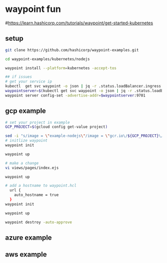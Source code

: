 # waypoint fun
#https://learn.hashicorp.com/tutorials/waypoint/get-started-kubernetes


## setup
```bash
git clone https://github.com/hashicorp/waypoint-examples.git

cd waypoint-examples/kubernetes/nodejs

waypoint install --platform=kubernetes -accept-tos

## if issues
# get your service ip
kubectl  get svc waypoint -o json | jq -r .status.loadBalancer.ingress[0].ip
waypointserver=$(kubectl get svc waypoint -o json | jq -r .status.loadBalancer.ingress[0].ip)
waypoint server config-set -advertise-addr=$waypointserver:9701
```
## gcp example
```bash
# set your project in example
GCP_PROJECT=$(gcloud config get-value project)

sed -i "s/image = \"example-nodejs\"/image = \"gcr.io\/${GCP_PROJECT}\/example-nodejs\"/g" ./waypoint.hcl
# initlize waypoint
waypoint init

waypoint up

# make a change
vi views/pages/index.ejs

waypoint up

# add a hostname to waypoint.hcl
  url {
    auto_hostname = true
  }
waypoint init

waypoint up

waypoint destroy -auto-approve
```
## azure example
## aws example
